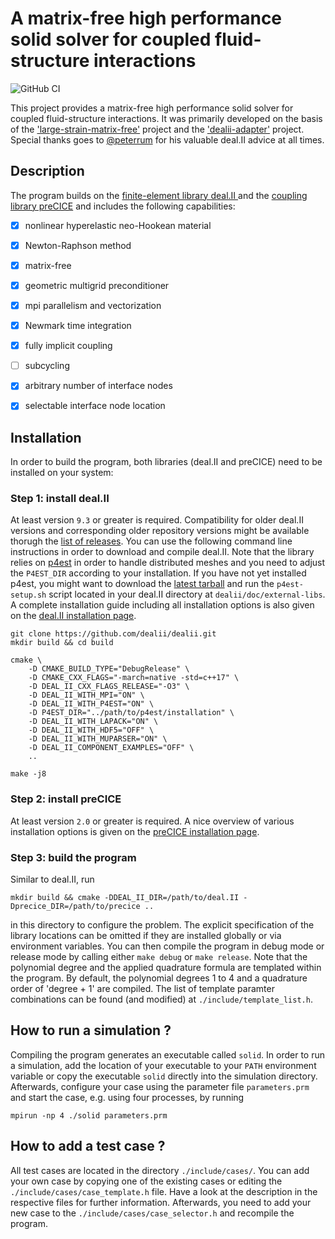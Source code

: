 # A matrix-free high performance solid solver for coupled fluid-structure interactions
![GitHub CI](https://github.com/DavidSCN/matrix-free-dealii-precice/workflows/GitHub%20CI/badge.svg)

This project provides a matrix-free high performance solid solver for coupled fluid-structure interactions. It was primarily developed on the basis of the ['large-strain-matrix-free'](https://github.com/davydden/large-strain-matrix-free) project and the ['dealii-adapter'](https://github.com/precice/dealii-adapter) project. Special thanks goes to [@peterrum](https://github.com/peterrum/) for his valuable deal.II advice at all times.

## Description
The program builds on the [finite-element library deal.II ](https://github.com/dealii/dealii) and the [coupling library preCICE](https://github.com/precice/precice) and includes the following capabilities:
- [x] nonlinear hyperelastic neo-Hookean material
- [x] Newton-Raphson method
- [x] matrix-free
- [x] geometric multigrid preconditioner
- [x] mpi parallelism and vectorization
- [x] Newmark time integration
- [x] fully implicit coupling
- [ ] subcycling
- [x] arbitrary number of interface nodes
- [x] selectable interface node location


## Installation
In order to build the program, both libraries (deal.II and preCICE) need to be installed on your system:

### Step 1: install deal.II
At least version `9.3` or greater is required. Compatibility for older deal.II versions and corresponding older repository versions might be available thorugh the [list of releases](https://github.com/DavidSCN/matrix-free-dealii-precice/releases). You can use the following command line instructions in order to download and compile deal.II. Note that the library relies on [p4est](https://www.p4est.org/) in order to handle distributed meshes and you need to adjust the `P4EST_DIR` according to your installation. If you have not yet installed p4est, you might want to download the [latest tarball](https://p4est.github.io/release/p4est-2.2.tar.gz) and run the `p4est-setup.sh` script located in your deal.II directory at `dealii/doc/external-libs`. A complete installation guide including all installation options is also given on the [deal.II installation page](https://dealii.org/developer/readme.html#installation).
```
git clone https://github.com/dealii/dealii.git
mkdir build && cd build

cmake \
    -D CMAKE_BUILD_TYPE="DebugRelease" \
    -D CMAKE_CXX_FLAGS="-march=native -std=c++17" \
    -D DEAL_II_CXX_FLAGS_RELEASE="-O3" \
    -D DEAL_II_WITH_MPI="ON" \
    -D DEAL_II_WITH_P4EST="ON" \
    -D P4EST_DIR="../path/to/p4est/installation" \
    -D DEAL_II_WITH_LAPACK="ON" \
    -D DEAL_II_WITH_HDF5="OFF" \
    -D DEAL_II_WITH_MUPARSER="ON" \
    -D DEAL_II_COMPONENT_EXAMPLES="OFF" \
    ..

make -j8
```

### Step 2: install preCICE
At least version `2.0` or greater is required. A nice overview of various installation options is given on the [preCICE installation page](https://www.precice.org/installation-overview.html).

### Step 3: build the program
Similar to deal.II, run
```
mkdir build && cmake -DDEAL_II_DIR=/path/to/deal.II -Dprecice_DIR=/path/to/precice ..
```
in this directory to configure the problem. The explicit specification of the library locations can be omitted if they are installed globally or via environment variables. You can then compile the program in debug mode or release mode by calling either `make debug` or `make release`. Note that the polynomial degree and the applied quadrature formula are templated within the program. By default, the polynomial degrees 1 to 4 and a quadrature order of 'degree + 1' are compiled. The list of template paramter combinations can be found (and modified) at `./include/template_list.h`.

## How to run a simulation ?
Compiling the program generates an executable called `solid`. In order to run a simulation, add the location of your executable to your `PATH` environment variable or copy the executable `solid` directly into the simulation directory.  Afterwards, configure your case using the parameter file `parameters.prm` and start the case, e.g. using four processes, by running
```
mpirun -np 4 ./solid parameters.prm
```
## How to add a test case ? 
All test cases are located in the directory `./include/cases/`. You can add your own case by copying one of the existing cases or editing the `./include/cases/case_template.h` file. Have a look at the description in the respective files for further information. Afterwards, you need to add your new case to the `./include/cases/case_selector.h` and recompile the program.
